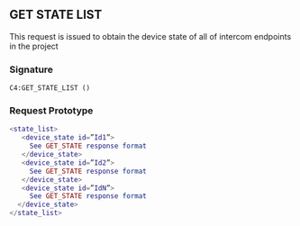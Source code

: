 ## GET STATE LIST

This request is issued to obtain the device state of all of intercom endpoints in the project


### Signature

`C4:GET_STATE_LIST ()`


### Request Prototype

```lua
<state_list>
   <device_state id=”Id1”> 
     See GET_STATE response format
   </device_state>
   <device_state id=”Id2”> 
     See GET_STATE response format
   </device_state>
   <device_state id=”IdN”> 
     See GET_STATE response format
  </device_state>
</state_list>
```

